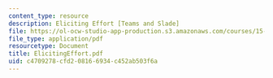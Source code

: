 ```yaml
---
content_type: resource
description: Eliciting Effort [Teams and Slade]
file: https://ol-ocw-studio-app-production.s3.amazonaws.com/courses/15-660-strategic-hr-management-spring-2003/c4709278cfd208166934c452ab503f6a_ElicitingEffort.pdf
file_type: application/pdf
resourcetype: Document
title: ElicitingEffort.pdf
uid: c4709278-cfd2-0816-6934-c452ab503f6a
---
```

